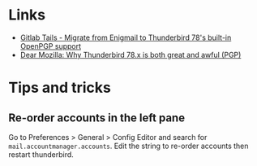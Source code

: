 # Links
- [Gitlab Tails - Migrate from Enigmail to Thunderbird 78's built-in OpenPGP support](https://gitlab.tails.boum.org/tails/tails/-/issues/17147)
- [Dear Mozilla: Why Thunderbird 78.x is both great and awful (PGP)](https://www.sindastra.de/p/1583/dear-mozilla-why-thunderbird-78-x-is-both-great-and-awful-pgp/)

# Tips and tricks
## Re-order accounts in the left pane
Go to Preferences > General > Config Editor and search for `mail.accountmanager.accounts`.  Edit the string to re-order accounts then restart thunderbird.
